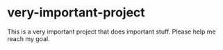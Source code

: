 # very-important-project
This is a very important project that does important stuff. Please help me reach my goal.
